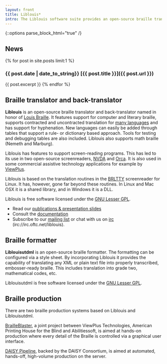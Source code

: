 ```yaml
---
layout: front
title: Liblouis*
intro: The Liblouis software suite provides an open-source braille translator, back-translator and formatter for a large number of languages and braille codes. It is a set of libraries designed for use in any of a number of applications, both free and commercial. It is written in C so that it does not require a runtime environment and hence can be used in applications written in high-level languages such as Java and Python.
---
```


{::options parse_block_html="true" /}

<div class="col-md-12">

## News

{% for post in site.posts limit:1 %}
### {{ post.date | date_to_string}} [{{ post.title }}]({{ post.url }})

{{ post.excerpt }}
{% endfor %}

</div>

<div class="col-md-6">

## Braille translator and back-translator

**Liblouis** is an open-source braille translator and back-translator named in honor of [Louis Braille](http://en.wikipedia.org/wiki/Louis_Braille). It features support for computer and literary braille, supports contracted and uncontracted translation for [many languages](https://github.com/liblouis/liblouis/tree/master/tables) and has support for hyphenation. New languages can easily be added through tables that support a rule- or dictionary based approach. Tools for testing and debugging tables are also included. Liblouis also supports math braille (Nemeth and Marburg).

Liblouis has features to support screen-reading programs. This has led to its use in two open-source screenreaders, [NVDA](http://www.nvda-project.org/) and [Orca](http://live.gnome.org/Orca). It is also used in some commercial assistive technology applications for example by [ViewPlus](http://www.viewplus.com).

Liblouis is based on the translation routines in the [BRLTTY](http://mielke.cc/brltty/) screenreader for Linux. It has, however, gone far beyond these routines. In Linux and Mac OSX it is a shared library, and in Windows it is a DLL.

Liblouis is free software licensed under the [GNU Lesser GPL](https://www.gnu.org/licenses/lgpl.html).

* Read our [publications & presentation slides](presentations)
* Consult the [documentation](documentation)
* Subscribe to our [mailing list](http://www.freelists.org/list/liblouis-liblouisxml) or chat with us on [irc](irc://irc.oftc.net/liblouis) (irc://irc.oftc.net/liblouis).

</div>

<div class="col-md-6">

## Braille formatter

**Liblouisutdml** is an open-source braille formatter. The formatting can be configured via a style sheet. By incorporating Liblouis it provides the capability of translating any XML or plain text file into properly transcribed, embosser-ready braille. This includes translation into grade two, mathematical codes, etc.

Liblouisutdml is free software licensed under the [GNU Lesser GPL](https://www.gnu.org/licenses/lgpl.html).

## Braille production

There are two braille production systems based on Liblouis and Liblouisutdml.

[BrailleBlaster](http://www.brailleblaster.org), a joint project between ViewPlus Technologies, American Printing House for the Blind and Abilitiessoft, is aimed at hands-on production where every detail of the Braille is controlled via a graphical user interface.

[DAISY Pipeline](http://www.daisy.org/pipeline2), backed by the DAISY Consortium, is aimed at automated, hands-off, high-volume production on the server.

</div>

